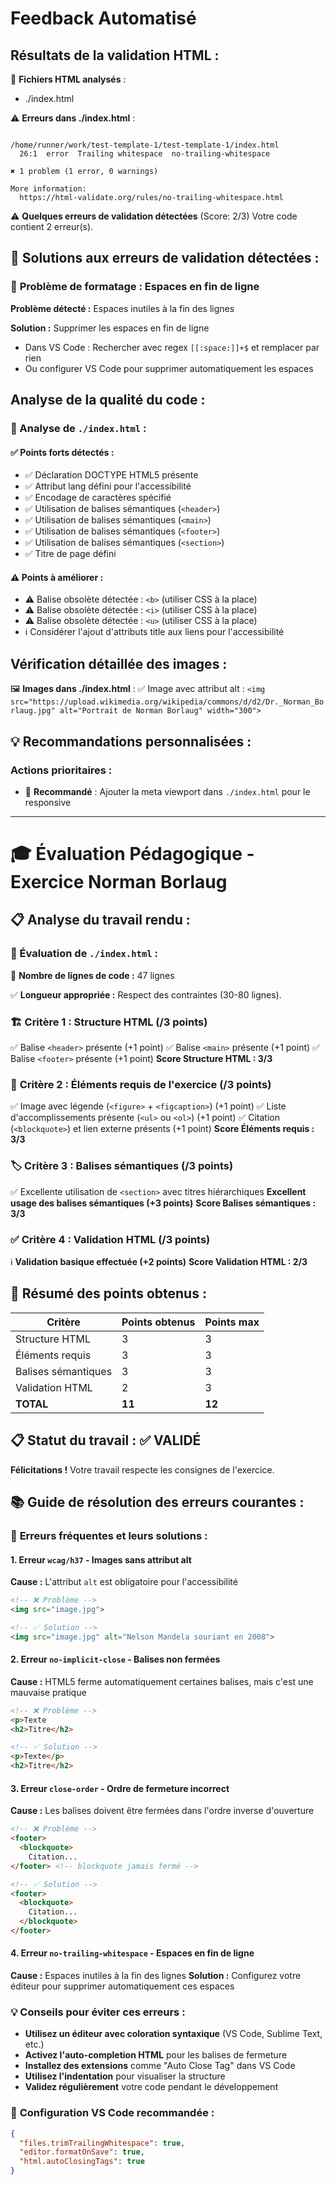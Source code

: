 # Feedback Automatisé

## Résultats de la validation HTML :

📁 **Fichiers HTML analysés** :
- ./index.html

⚠️ **Erreurs dans ./index.html** :
```

/home/runner/work/test-template-1/test-template-1/index.html
  26:1  error  Trailing whitespace  no-trailing-whitespace

✖ 1 problem (1 error, 0 warnings)

More information:
  https://html-validate.org/rules/no-trailing-whitespace.html

```
⚠️ **Quelques erreurs de validation détectées** (Score: 2/3)
Votre code contient 2 erreur(s).

## 🔧 Solutions aux erreurs de validation détectées :

### 🧹 **Problème de formatage : Espaces en fin de ligne**

**Problème détecté :** Espaces inutiles à la fin des lignes

**Solution :** Supprimer les espaces en fin de ligne
- Dans VS Code : Rechercher avec regex `[[:space:]]+$` et remplacer par rien
- Ou configurer VS Code pour supprimer automatiquement les espaces


## Analyse de la qualité du code :

### 📄 Analyse de `./index.html` :

#### ✅ **Points forts détectés** :
- ✅ Déclaration DOCTYPE HTML5 présente
- ✅ Attribut lang défini pour l'accessibilité
- ✅ Encodage de caractères spécifié
- ✅ Utilisation de balises sémantiques (`<header>`)
- ✅ Utilisation de balises sémantiques (`<main>`)
- ✅ Utilisation de balises sémantiques (`<footer>`)
- ✅ Utilisation de balises sémantiques (`<section>`)
- ✅ Titre de page défini

#### ⚠️ **Points à améliorer** :
- ⚠️ Balise obsolète détectée : `<b>` (utiliser CSS à la place)
- ⚠️ Balise obsolète détectée : `<i>` (utiliser CSS à la place)
- ⚠️ Balise obsolète détectée : `<u>` (utiliser CSS à la place)
- ℹ️ Considérer l'ajout d'attributs title aux liens pour l'accessibilité

## Vérification détaillée des images :

🖼️ **Images dans ./index.html** :
  ✅ Image avec attribut alt : `<img src="https://upload.wikimedia.org/wikipedia/commons/d/d2/Dr._Norman_Borlaug.jpg" alt="Portrait de Norman Borlaug" width="300">`


## 💡 Recommandations personnalisées :

### Actions prioritaires :
- 📱 **Recommandé** : Ajouter la meta viewport dans `./index.html` pour le responsive


---

# 🎓 Évaluation Pédagogique - Exercice Norman Borlaug

## 📋 Analyse du travail rendu :

### 📄 Évaluation de `./index.html` :

📏 **Nombre de lignes de code :** 47 lignes

✅ **Longueur appropriée :** Respect des contraintes (30-80 lignes).

### 🏗️ **Critère 1 : Structure HTML** (/3 points)

✅ Balise `<header>` présente (+1 point)
✅ Balise `<main>` présente (+1 point)
✅ Balise `<footer>` présente (+1 point)
**Score Structure HTML : 3/3**

### 🎯 **Critère 2 : Éléments requis de l'exercice** (/3 points)

✅ Image avec légende (`<figure>` + `<figcaption>`) (+1 point)
✅ Liste d'accomplissements présente (`<ul>` ou `<ol>`) (+1 point)
✅ Citation (`<blockquote>`) et lien externe présents (+1 point)
**Score Éléments requis : 3/3**

### 🏷️ **Critère 3 : Balises sémantiques** (/3 points)

✅ Excellente utilisation de `<section>` avec titres hiérarchiques
**Excellent usage des balises sémantiques (+3 points)**
**Score Balises sémantiques : 3/3**

### ✅ **Critère 4 : Validation HTML** (/3 points)

ℹ️ **Validation basique effectuée (+2 points)**
**Score Validation HTML : 2/3**

## 🔎 **Résumé des points obtenus :**

| Critère | Points obtenus | Points max |
|---------|----------------|------------|
| Structure HTML | 3 | 3 |
| Éléments requis | 3 | 3 |
| Balises sémantiques | 3 | 3 |
| Validation HTML | 2 | 3 |
| **TOTAL** | **11** | **12** |

## 📋 **Statut du travail :** ✅ VALIDÉ
**Félicitations !** Votre travail respecte les consignes de l'exercice.

## 📚 Guide de résolution des erreurs courantes :

### 🎯 **Erreurs fréquentes et leurs solutions** :

#### 1. Erreur `wcag/h37` - Images sans attribut alt
**Cause :** L'attribut `alt` est obligatoire pour l'accessibilité
```html
<!-- ❌ Problème -->
<img src="image.jpg">

<!-- ✅ Solution -->
<img src="image.jpg" alt="Nelson Mandela souriant en 2008">
```

#### 2. Erreur `no-implicit-close` - Balises non fermées
**Cause :** HTML5 ferme automatiquement certaines balises, mais c'est une mauvaise pratique
```html
<!-- ❌ Problème -->
<p>Texte
<h2>Titre</h2>

<!-- ✅ Solution -->
<p>Texte</p>
<h2>Titre</h2>
```

#### 3. Erreur `close-order` - Ordre de fermeture incorrect
**Cause :** Les balises doivent être fermées dans l'ordre inverse d'ouverture
```html
<!-- ❌ Problème -->
<footer>
  <blockquote>
    Citation...
</footer> <!-- blockquote jamais fermé -->

<!-- ✅ Solution -->
<footer>
  <blockquote>
    Citation...
  </blockquote>
</footer>
```

#### 4. Erreur `no-trailing-whitespace` - Espaces en fin de ligne
**Cause :** Espaces inutiles à la fin des lignes
**Solution :** Configurez votre éditeur pour supprimer automatiquement ces espaces

### 💡 **Conseils pour éviter ces erreurs** :

- **Utilisez un éditeur avec coloration syntaxique** (VS Code, Sublime Text, etc.)
- **Activez l'auto-completion HTML** pour les balises de fermeture
- **Installez des extensions** comme "Auto Close Tag" dans VS Code
- **Utilisez l'indentation** pour visualiser la structure
- **Validez régulièrement** votre code pendant le développement

### 🔧 **Configuration VS Code recommandée** :
```json
{
  "files.trimTrailingWhitespace": true,
  "editor.formatOnSave": true,
  "html.autoClosingTags": true
}
```

